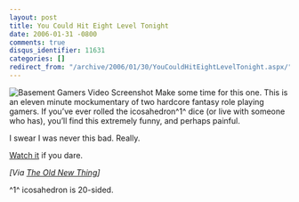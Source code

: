 ```yaml
---
layout: post
title: You Could Hit Eight Level Tonight
date: 2006-01-31 -0800
comments: true
disqus_identifier: 11631
categories: []
redirect_from: "/archive/2006/01/30/YouCouldHitEightLevelTonight.aspx/"
---
```


![Basement Gamers Video
Screenshot](https://haacked.com/images/BasementGamers.jpg) Make some time
for this one. This is an eleven minute mockumentary of two hardcore
fantasy role playing gamers. If you’ve ever rolled the icosahedron^1^
dice (or live with someone who has), you’ll find this extremely funny,
and perhaps painful.

I swear I was never this bad. Really.

[Watch
it](http://video.google.com/videoplay?docid=7521044027821122670 "Funny video")
if you dare.

*[Via [The Old New
Thing](http://blogs.msdn.com/oldnewthing/archive/2006/01/31/520227.aspx "Raymond Chen's Blog")]*

^1^ icosahedron is 20-sided.

